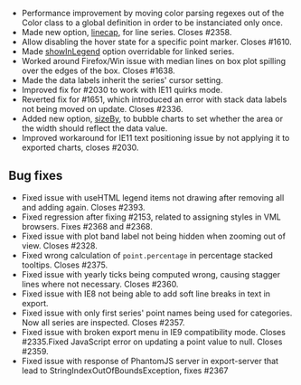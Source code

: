 - Performance improvement by moving color parsing regexes out of the Color class to a global definition in order to be instanciated only once.
- Made new option, [linecap](http://api.highcharts.com/#plotOptions.line.linecap), for line series. Closes #2358.
- Allow disabling the hover state for a specific point marker. Closes #1610.
- Made [showInLegend](http://api.highcharts.com/#plotOptions.series.showInLegend) option overridable for linked series.
- Worked around Firefox/Win issue with median lines on box plot spilling over the edges of the box. Closes #1638.
- Made the data labels inherit the series' cursor setting.
- Improved fix for #2030 to work with IE11 quirks mode.
- Reverted fix for #1651, which introduced an error with stack data labels not being moved on update. Closes #2336.
- Added new option, [sizeBy](http://api.highcharts.com/#plotOptions.bubble.sizeBy), to bubble charts to set whether the area or the width should reflect the data value.
- Improved workaround for IE11 text positioning issue by not applying it to exported charts, closes #2030.
## Bug fixes 
- Fixed issue with useHTML legend items not drawing after removing all and adding again. Closes #2393.
- Fixed regression after fixing #2153, related to assigning styles in VML browsers. Fixes #2368 and #2368.
- Fixed issue with plot band label not being hidden when zooming out of view. Closes #2328.
- Fixed wrong calculation of ``point.percentage`` in percentage stacked tooltips. Closes #2375.
- Fixed issue with yearly ticks being computed wrong, causing stagger lines where not necessary. Closes #2360.
- Fixed issue with IE8 not being able to add soft line breaks in text in export.
- Fixed issue with only first series' point names being used for categories. Now all series are inspected. Closes #2357.
- Fixed issue with broken export menu in IE9 compatibility mode. Closes #2335.Fixed JavaScript error on updating a point value to null. Closes #2359.
- Fixed issue with response of PhantomJS server in export-server that lead to StringIndexOutOfBoundsException, fixes #2367